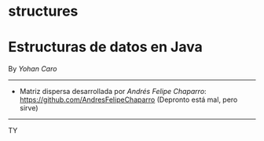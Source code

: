 # structures
Estructuras de datos en Java
===
By *Yohan Caro*

---
- Matriz dispersa desarrollada por *Andrés Felipe Chaparro*: https://github.com/AndresFelipeChaparro
(Depronto está mal, pero sirve)

---
TY

